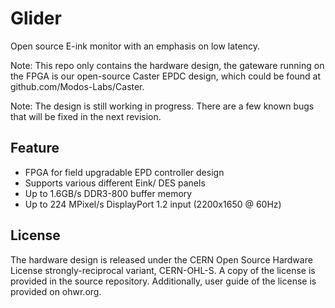 # Glider

Open source E-ink monitor with an emphasis on low latency.

Note: This repo only contains the hardware design, the gateware running on the FPGA is our open-source Caster EPDC design, which could be found at github.com/Modos-Labs/Caster.

Note: The design is still working in progress. There are a few known bugs that will be fixed in the next revision.

## Feature

- FPGA for field upgradable EPD controller design
- Supports various different Eink/ DES panels
- Up to 1.6GB/s DDR3-800 buffer memory
- Up to 224 MPixel/s DisplayPort 1.2 input (2200x1650 @ 60Hz)

## License

The hardware design is released under the CERN Open Source Hardware License strongly-reciprocal variant, CERN-OHL-S. A copy of the license is provided in the source repository. Additionally, user guide of the license is provided on ohwr.org.
